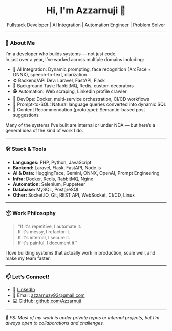 <h1 align="center">Hi, I'm Azzarnuji 👋</h1>
<p align="center">
  Fullstack Developer | AI Integration | Automation Engineer | Problem Solver
</p>

---

### 🧠 About Me

I’m a developer who builds systems — not just code.  
In just over a year, I’ve worked across multiple domains including:

- 🧠 AI Integration: Dynamic prompting, face recognition (ArcFace + ONNX), speech-to-text, diarization
- ⚙️ Backend/API Dev: Laravel, FastAPI, Flask
- 🔁 Background Task: RabbitMQ, Redis, custom decorators
- 🕵️ Automation: Web scraping, LinkedIn profile crawler
- 🐳 DevOps: Docker, multi-service orchestration, CI/CD workflows
- 🧩 Prompt-to-SQL: Natural language queries converted into dynamic SQL
- 🧠 Content Recommendation (prototype): Semantic-based post suggestions

Many of the systems I’ve built are internal or under NDA — but here’s a general idea of the kind of work I do.

---

### 🛠️ Stack & Tools

- **Languages:** PHP, Python, JavaScript  
- **Backend:** Laravel, Flask, FastAPI, Node.js  
- **AI & Data:** HuggingFace, Gemini, ONNX, OpenAI, Prompt Engineering  
- **Infra:** Docker, Redis, RabbitMQ, Nginx  
- **Automation:** Selenium, Puppeteer  
- **Database:** MySQL, PostgreSQL  
- **Other:** Socket.IO, Git, REST API, WebSocket, CI/CD, Linux

---

### 📦 Work Philosophy

> "If it's repetitive, I automate it.  
> If it's messy, I refactor it.  
> If it's internal, I secure it.  
> If it's painful, I document it."

I love building systems that actually work in production, scale well, and make my team faster.

---

### 📫 Let’s Connect!

- 💼 [LinkedIn](https://linkedin.com/in/azzarnuji-nur-ukhrowi)
- 📧 Email: azzarnuzy93@gmail.com
- 💻 GitHub: [github.com/Azzarnuji](https://github.com/Azzarnuji)

---

_🚧 PS: Most of my work is under private repos or internal projects, but I'm always open to collaborations and challenges._

